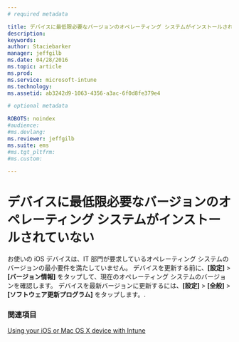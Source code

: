 ```yaml
---
# required metadata

title: デバイスに最低限必要なバージョンのオペレーティング システムがインストールされていない | Microsoft Intune
description:
keywords:
author: Staciebarker
manager: jeffgilb
ms.date: 04/28/2016
ms.topic: article
ms.prod:
ms.service: microsoft-intune
ms.technology:
ms.assetid: ab3242d9-1063-4356-a3ac-6f0d8fe379e4

# optional metadata

ROBOTS: noindex
#audience:
#ms.devlang:
ms.reviewer: jeffgilb
ms.suite: ems
#ms.tgt_pltfrm:
#ms.custom:

---
```



# デバイスに最低限必要なバージョンのオペレーティング システムがインストールされていない

お使いの iOS デバイスは、IT 部門が要求しているオペレーティング システムのバージョンの最小要件を満たしていません。  デバイスを更新する前に、**[設定]**  &gt;  **[バージョン情報]** をタップして、現在のオペレーティング システムのバージョンを確認します。 デバイスを最新バージョンに更新するには、**[設定]**  &gt;  **[全般]**  &gt;  **[ソフトウェア更新プログラム]** をタップします。.

### 関連項目
[Using your iOS or Mac OS X device with Intune](using-your-ios-or-mac-os-x-device-with-intune.md)

<!--HONumber=May16_HO1-->


